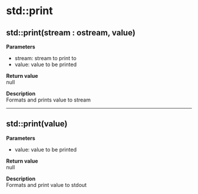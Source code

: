 # std::print

## std::print(stream : ostream, value)
**Parameters**  
* stream: stream to print to
* value: value to be printed

**Return value**  
null  

**Description**  
Formats and prints value to stream  

---

## std::print(value)
**Parameters**  
* value: value to be printed

**Return value**  
null  

**Description**  
Formats and print value to stdout

